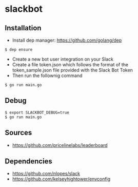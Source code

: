 # slackbot

## Installation

* Install dep manager: https://github.com/golang/dep
```
$ dep ensure
```

* Create a new bot user integration on your Slack
* Create a file token.json which follows the format of the token_sample.json file provided with the Slack Bot Token
* Then run the follownig command

```
$ go run main.go
```

## Debug

```
$ export SLACKBOT_DEBUG=true
$ go run main.go
```

## Sources

* https://github.com/pricelinelabs/leaderboard

## Dependencies

* https://github.com/nlopes/slack
* https://github.com/kelseyhightower/envconfig
